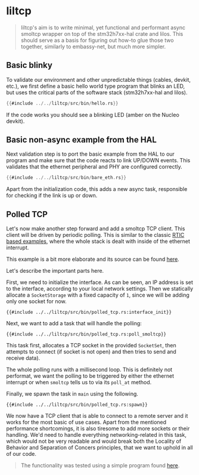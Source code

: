 <!-- TODO: split these headings into separate subchapters, it is becoming unreadable and cluttered -->
# liltcp

> liltcp's aim is to write minimal, yet functional and performant async smoltcp
wrapper on top of the stm32h7xx-hal crate and lilos.
This should serve as a basis for figuring out how-to glue those two together,
similarly to embassy-net, but much more simpler.

## Basic blinky

To validate our environment and other unpredictable things (cables, devkit, etc.),
we first define a basic hello world type program that blinks an LED,
but uses the critical parts of the software stack (stm32h7xx-hal and lilos).

```rust
{{#include ../../liltcp/src/bin/hello.rs}}
```

If the code works you should see a blinking LED (amber on the Nucleo devkit).

## Basic non-async example from the HAL

Next validation step is to port the basic example from the HAL to our program
and make sure that the code reacts to link UP/DOWN events.
This validates that the ethernet peripheral and PHY are configured correctly.

```rust
{{#include ../../liltcp/src/bin/bare_eth.rs}}
```

Apart from the initialization code, this adds a new async task, responsible for
checking if the link is up or down.

## Polled TCP

Let's now make another step forward and add a smoltcp TCP client.
This client will be driven by periodic polling.
This is similar to the classic [RTIC based examples](https://github.com/stm32-rs/stm32-eth/blob/master/examples/rtic-echo.rs),
where the whole stack is dealt with inside of the ethernet interrupt.

This example is a bit more elaborate and its source can be found [here](https://github.com/Hati-Research/intrusive-thoughts/blob/main/liltcp/src/bin/polled_tcp.rs).

Let's describe the important parts here.

First, we need to initialize the interface.
As can be seen, an IP address is set to the interface, according to your local network settings.
Then we statically allocate a `SocketStorage` with a fixed capacity of `1`,
since we will be adding only one socket for now.

```rust,ignored
{{#include ../../liltcp/src/bin/polled_tcp.rs:interface_init}}
```

Next, we want to add a task that will handle the polling:

```rust,ignored
{{#include ../../liltcp/src/bin/polled_tcp.rs:poll_smoltcp}}
```

This task first, allocates a TCP socket in the provided `SocketSet`,
then attempts to connect (if socket is not open)
and then tries to send and receive data).

The whole polling runs with a millisecond loop.
This is definitely not performat, we want the polling to be triggered by
either the ethernet interrupt or when `smoltcp` tells us to via its `poll_at` method.

Finally, we spawn the task in `main` using the following.

```rust, ignored
{{#include ../../liltcp/src/bin/polled_tcp.rs:spawn}}
```

We now have a TCP client that is able to connect to a remote server
and it works for the most basic of use cases.
Apart from the mentioned performance shortcomings,
it is also tiresome to add more sockets or their handling.
We'd need to handle everything networking-related in this task,
which would not be very readable
and would break both the Locality of Behavior and Separation of Concers principles,
that we want to uphold in all of our code.

> The functionality was tested using a simple program found [here](https://github.com/Hati-Research/intrusive-thoughts/blob/main/test-tcp-server/src/main.rs).
